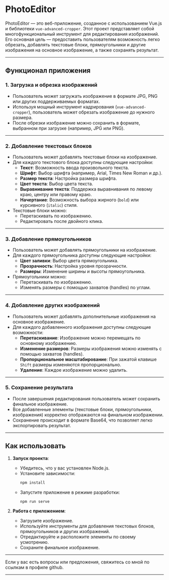 # PhotoEditor

PhotoEditor — это веб-приложение, созданное с использованием Vue.js и библиотеки `vue-advanced-cropper`. Этот проект представляет собой многофункциональный инструмент для редактирования изображений. Его основная цель — предоставить пользователям возможность легко обрезать, добавлять текстовые блоки, прямоугольники и другие изображения на основное изображение, а также сохранять результат.

---

## **Функционал приложения**

### **1. Загрузка и обрезка изображений**
- Пользователь может загружать изображение в формате JPG, PNG или других поддерживаемых форматах.
- Используя мощный инструмент кадрирования (`vue-advanced-cropper`), пользователь может обрезать изображение до нужного размера.
- После обрезки изображение можно сохранить в формате, выбранном при загрузке (например, JPG или PNG).

---

### **2. Добавление текстовых блоков**
- Пользователь может добавлять текстовые блоки на изображение.
- Для каждого текстового блока доступны следующие настройки:
  - **Текст**: Возможность ввода произвольного текста.
  - **Шрифт**: Выбор шрифта (например, Arial, Times New Roman и др.).
  - **Размер текста**: Настройка размера шрифта.
  - **Цвет текста**: Выбор цвета текста.
  - **Выравнивание текста**: Поддержка выравнивания по левому краю, центру или правому краю.
  - **Начертание**: Возможность выбора жирного (`bold`) или курсивного (`italic`) стиля.
- Текстовые блоки можно:
  - Перетаскивать по изображению.
  - Редактировать после двойного клика.

---

### **3. Добавление прямоугольников**
- Пользователь может добавлять прямоугольники на изображение.
- Для каждого прямоугольника доступны следующие настройки:
  - **Цвет заливки**: Выбор цвета прямоугольника.
  - **Прозрачность**: Настройка уровня прозрачности.
  - **Размеры**: Изменение ширины и высоты прямоугольника.
- Прямоугольники можно:
  - Перетаскивать по изображению.
  - Изменять размеры с помощью захватов (handles) по углам.

---

### **4. Добавление других изображений**
- Пользователь может добавлять дополнительные изображения на основное изображение.
- Для каждого добавленного изображения доступны следующие возможности:
  - **Перетаскивание**: Изображение можно перемещать по основному изображению.
  - **Изменение размеров**: Размеры изображения можно изменять с помощью захватов (handles).
  - **Пропорциональное масштабирование**: При зажатой клавише `Shift` размеры изменяются пропорционально.
  - **Удаление**: Каждое изображение можно удалить.

---

### **5. Сохранение результата**
- После завершения редактирования пользователь может сохранить финальное изображение.
- Все добавленные элементы (текстовые блоки, прямоугольники, изображения) корректно отображаются на финальном изображении.
- Сохранение происходит в формате Base64, что позволяет легко экспортировать результат.

---

## **Как использовать**

1. **Запуск проекта**:
   - Убедитесь, что у вас установлен Node.js.
   - Установите зависимости:
     ```bash
     npm install
     ```
   - Запустите приложение в режиме разработки:
     ```bash
     npm run serve
     ```

2. **Работа с приложением**:
   - Загрузите изображение.
   - Используйте инструменты для добавления текстовых блоков, прямоугольников и других изображений.
   - Отредактируйте и расположите элементы по своему усмотрению.
   - Сохраните финальное изображение.

---
 
Если у вас есть вопросы или предложения, свяжитесь со мной по ссылкам в профиле github. 

---
